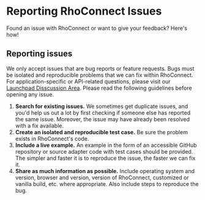 # Reporting RhoConnect Issues

Found an issue with RhoConnect or want to give your feedback?  Here's how!


## Reporting issues

We only accept issues that are bug reports or feature requests. Bugs must be isolated and reproducible problems that we can fix within RhoConnect. For application-specific or API-related questions, please visit our [Launchpad Disscussion Area](https://developer.motorolasolutions.com/community/rhomobile-suite/discussions/rhoconnect-discussions). Please read the following guidelines before opening any issue.

1. **Search for existing issues.** We sometimes get duplicate issues, and you'd help us out a lot by first checking if someone else has reported the same issue. Moreover, the issue may have already been resolved with a fix available.
2. **Create an isolated and reproducible test case.** Be sure the problem exists in RhoConnect's code.
3. **Include a live example.** An example in the form of an accessible GitHub repository or source adapter code with test cases should be provided. The simpler and faster it is to reproduce the issue, the faster we can fix it.
4. **Share as much information as possible.** Include operating system and version, browser and version, version of RhoConnect, customized or vanilla build, etc. where appropriate. Also include steps to reproduce the bug.
